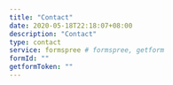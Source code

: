 ```yaml
---
title: "Contact"
date: 2020-05-18T22:18:07+08:00
description: "Contact"
type: contact
service: formspree # formspree, getform
formId: ""
getformToken: ""
---
```

